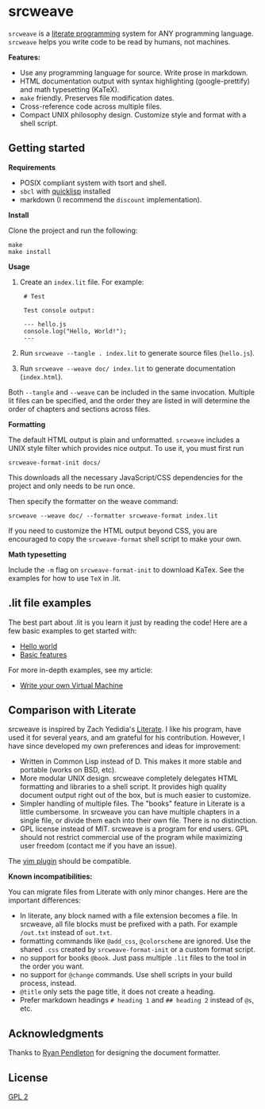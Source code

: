 # srcweave

`srcweave` is a [literate programming](https://en.wikipedia.org/wiki/Literate_programming) system for ANY programming language.
`srcweave` helps you write code to be read by humans, not machines.

**Features:**

- Use any programming language for source. Write prose in markdown.
- HTML documentation output with syntax highlighting (google-prettify) and math typesetting (KaTeX).
- `make` friendly. Preserves file modification dates.
- Cross-reference code across multiple files.
- Compact UNIX philosophy design. Customize style and format with a shell script.

## Getting started

**Requirements**

- POSIX compliant system with tsort and shell.
- `sbcl` with [quicklisp](https://quicklisp.org) installed
- markdown (I recommend the `discount` implementation).

**Install**

Clone the project and run the following:

    make
    make install

**Usage**

1. Create an `index.lit` file. For example:

        # Test

        Test console output:

        --- hello.js
        console.log("Hello, World!");
        ---

2. Run `srcweave --tangle . index.lit` to generate source files (`hello.js`).

3. Run `srcweave --weave doc/ index.lit` to generate documentation (`index.html`).

Both `--tangle` and `--weave` can be included in the same invocation.
Multiple lit files can be specified, and the order they are listed in will determine the order of chapters and sections across files.

**Formatting**

The default HTML output is plain and unformatted.
`srcweave` includes a UNIX style filter which provides nice output.
To use it, you must first run

    srcweave-format-init docs/

This downloads all the necessary JavaScript/CSS dependencies for the project
and only needs to be run once.

Then specify the formatter on the weave command:

    srcweave --weave doc/ --formatter srcweave-format index.lit

If you need to customize the HTML output beyond CSS,
you are encouraged to copy the `srcweave-format` shell script to make your own.

**Math typesetting**

Include the `-m` flag on `srcweave-format-init` to download KaTex.
See the examples for how to use `TeX` in .lit.

## .lit file examples

The best part about .lit is you learn it just by reading the code!
Here are a few basic examples to get started with:

- [Hello world](https://github.com/justinmeiners/srcweave/tree/master/tests/hello/hello.lit)
- [Basic features](https://github.com/justinmeiners/srcweave/tree/master/tests/basic/basic.lit)

For more in-depth examples, see my article:

- [Write your own Virtual Machine](https://github.com/justinmeiners/lc3-vm)

## Comparison with Literate

srcweave is inspired by Zach Yedidia's [Literate](https://zyedidia.github.io/literate/).
I like his program, have used it for several years, and am grateful for his contribution.
However, I have since developed my own preferences and ideas for improvement:

- Written in Common Lisp instead of D.
  This makes it more stable and portable (works on BSD, etc).
- More modular UNIX design.
  srcweave completely delegates HTML formatting and libraries to a shell script.
  It provides high quality document output right out of the box, but is much easier to customize.
- Simpler handling of multiple files.
  The "books" feature in Literate is a little cumbersome.
  In srcweave you can have multiple chapters in a single file,
  or divide them each into their own file. There is no distinction.
- GPL license instead of MIT.
  srcweave is a program for end users.
  GPL should not restrict commercial use of the program while maximizing user freedom (contact me if you have an issue).

The [vim plugin](https://github.com/zyedidia/literate.vim) should be compatible.

**Known incompatibilities:**

You can migrate files from Literate with only minor changes.
Here are the important differences:

- In literate, any block named with a file extension becomes a file.
  In srcweave, all file blocks must be prefixed with a path. For example `/out.txt` instead of `out.txt`.
- formatting commands like `@add_css`, `@colorscheme` are ignored.
  Use the shared `.css` created by `srcweave-format-init` or a custom format script.
- no support for books `@book`. Just pass multiple `.lit` files to the tool in the order you want.
- no support for `@change` commands. Use shell scripts in your build process, instead.
- `@title` only sets the page title, it does not create a heading.
- Prefer markdown headings `# heading 1`  and `## heading 2` instead of `@s`, etc.

## Acknowledgments

Thanks to [Ryan Pendleton](https://github.com/rpendleton) for designing the document formatter.

## License

[GPL 2](LICENSE.txt)
